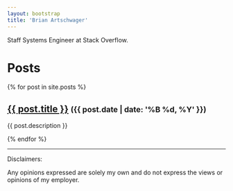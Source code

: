 ```yaml
---
layout: bootstrap
title: 'Brian Artschwager'
---
```


Staff Systems Engineer at Stack Overflow.

<h1>Posts</h1>
{% for post in site.posts %}
  <h2><a href="{{ post.url }}">{{ post.title }}</a> <small>({{ post.date | date: '%B %d, %Y' }})</small></h2>
  <p>{{ post.description }}</p>
{% endfor %}

---
Disclaimers:

Any opinions expressed are solely my own and do not express the views or opinions of my employer.
